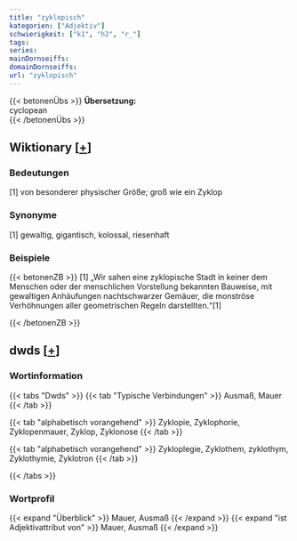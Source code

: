 ```yaml
---
title: "zyklopisch"
kategorien: ["Adjektiv"]
schwierigkeit: ["k1", "h2", "r_"]
tags:
series:
mainDornseiffs:
domainDornseiffs:
url: "zyklopisch"
---
```


{{< betonenÜbs >}}
**Übersetzung:**  
cyclopean  
{{< /betonenÜbs >}}

## Wiktionary [[+](https://de.wiktionary.org/wiki/zyklopisch)]

### Bedeutungen
[1] von besonderer physischer Größe; groß wie ein Zyklop  

### Synonyme
[1] gewaltig, gigantisch, kolossal, riesenhaft  

### Beispiele
{{< betonenZB >}}
[1] „Wir sahen eine zyklopische Stadt in keiner dem Menschen oder der menschlichen Vorstellung bekannten Bauweise, mit gewaltigen Anhäufungen nachtschwarzer Gemäuer, die monströse Verhöhnungen aller geometrischen Regeln darstellten.“[1]  

{{< /betonenZB >}}


## dwds [[+](https://www.dwds.de/wb/zyklopisch)]

### Wortinformation
{{< tabs "Dwds" >}}
{{< tab "Typische Verbindungen" >}}
Ausmaß, Mauer
{{< /tab >}}

{{< tab "alphabetisch vorangehend" >}}
Zyklopie, Zyklophorie, Zyklopenmauer, Zyklop, Zyklonose
{{< /tab >}}

{{< tab "alphabetisch vorangehend" >}}
Zykloplegie, Zyklothem, zyklothym, Zyklothymie, Zyklotron
{{< /tab >}}

{{< /tabs >}}

### Wortprofil
{{< expand "Überblick" >}} Mauer, Ausmaß {{< /expand >}}
{{< expand "ist Adjektivattribut von" >}} Mauer, Ausmaß {{< /expand >}}

